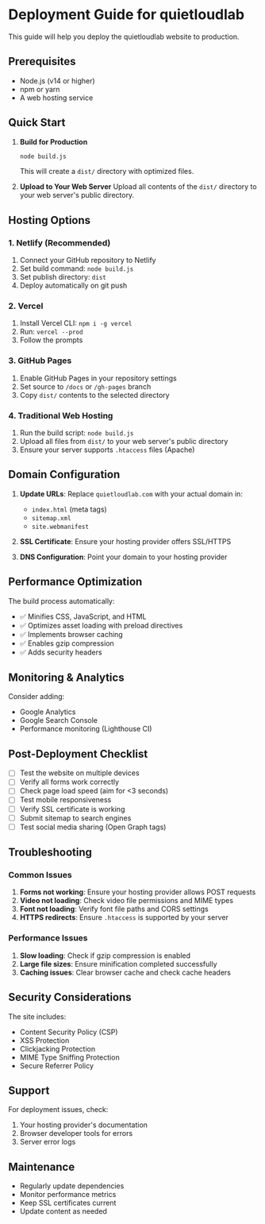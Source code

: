 # Deployment Guide for quietloudlab

This guide will help you deploy the quietloudlab website to production.

## Prerequisites

- Node.js (v14 or higher)
- npm or yarn
- A web hosting service

## Quick Start

1. **Build for Production**
   ```bash
   node build.js
   ```
   This will create a `dist/` directory with optimized files.

2. **Upload to Your Web Server**
   Upload all contents of the `dist/` directory to your web server's public directory.

## Hosting Options

### 1. Netlify (Recommended)

1. Connect your GitHub repository to Netlify
2. Set build command: `node build.js`
3. Set publish directory: `dist`
4. Deploy automatically on git push

### 2. Vercel

1. Install Vercel CLI: `npm i -g vercel`
2. Run: `vercel --prod`
3. Follow the prompts

### 3. GitHub Pages

1. Enable GitHub Pages in your repository settings
2. Set source to `/docs` or `/gh-pages` branch
3. Copy `dist/` contents to the selected directory

### 4. Traditional Web Hosting

1. Run the build script: `node build.js`
2. Upload all files from `dist/` to your web server's public directory
3. Ensure your server supports `.htaccess` files (Apache)

## Domain Configuration

1. **Update URLs**: Replace `quietloudlab.com` with your actual domain in:
   - `index.html` (meta tags)
   - `sitemap.xml`
   - `site.webmanifest`

2. **SSL Certificate**: Ensure your hosting provider offers SSL/HTTPS

3. **DNS Configuration**: Point your domain to your hosting provider

## Performance Optimization

The build process automatically:
- ✅ Minifies CSS, JavaScript, and HTML
- ✅ Optimizes asset loading with preload directives
- ✅ Implements browser caching
- ✅ Enables gzip compression
- ✅ Adds security headers

## Monitoring & Analytics

Consider adding:
- Google Analytics
- Google Search Console
- Performance monitoring (Lighthouse CI)

## Post-Deployment Checklist

- [ ] Test the website on multiple devices
- [ ] Verify all forms work correctly
- [ ] Check page load speed (aim for <3 seconds)
- [ ] Test mobile responsiveness
- [ ] Verify SSL certificate is working
- [ ] Submit sitemap to search engines
- [ ] Test social media sharing (Open Graph tags)

## Troubleshooting

### Common Issues

1. **Forms not working**: Ensure your hosting provider allows POST requests
2. **Video not loading**: Check video file permissions and MIME types
3. **Font not loading**: Verify font file paths and CORS settings
4. **HTTPS redirects**: Ensure `.htaccess` is supported by your server

### Performance Issues

1. **Slow loading**: Check if gzip compression is enabled
2. **Large file sizes**: Ensure minification completed successfully
3. **Caching issues**: Clear browser cache and check cache headers

## Security Considerations

The site includes:
- Content Security Policy (CSP)
- XSS Protection
- Clickjacking Protection
- MIME Type Sniffing Protection
- Secure Referrer Policy

## Support

For deployment issues, check:
1. Your hosting provider's documentation
2. Browser developer tools for errors
3. Server error logs

## Maintenance

- Regularly update dependencies
- Monitor performance metrics
- Keep SSL certificates current
- Update content as needed 